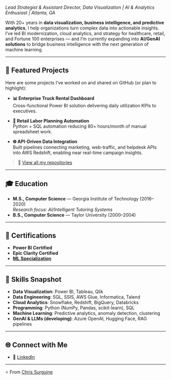 *Lead Strategist & Assistant Director, Data Visualization \| AI & Analytics Enthusiast \| Atlanta, GA*  

With 20+ years in **data visualization, business intelligence, and predictive analytics**, I help organizations turn complex data into actionable insights. I’ve led BI modernization, cloud analytics, and strategy for healthcare, retail, and Fortune 100 enterprises — and I’m currently expanding into **AI/GenAI solutions** to bridge business intelligence with the next generation of machine learning.  

---

## 🚀 Featured Projects
Here are some projects I’ve worked on and shared on GitHub (or plan to highlight):  

- **📊 Enterprise Truck Rental Dashboard**  
  Cross-functional Power BI solution delivering daily utilization KPIs to executives.   

- **🛒 Retail Labor Planning Automation**  
  Python + SQL automation reducing 80+ hours/month of manual spreadsheet work.  

- **🌐 API-Driven Data Integration**  
  Built pipelines connecting marketing, web-traffic, and helpdesk APIs into AWS Redshift, enabling near real-time campaign insights.  

> 🔗 [View all my repositories](https://github.com/csurguine?tab=repositories)  

---

## 🎓 Education
- **M.S., Computer Science** — Georgia Institute of Technology (2016–2020)  
  *Research focus: AI/Intelligent Tutoring Systems*  
- **B.S., Computer Science** — Taylor University (2000–2004)  

---

## 📜 Certifications
- **Power BI Certified**  
- **Epic Clarity Certified**  
- [**ML Specialization**](https://www.coursera.org/account/accomplishments/verify/74P42G2AH50V)

---

## 🧰 Skills Snapshot
- **Data Visualization**: Power BI, Tableau, Qlik  
- **Data Engineering**: SQL, SSIS, AWS Glue, Informatica, Talend  
- **Cloud Analytics**: Snowflake, Redshift, BigQuery, Databricks  
- **Programming**: Python (NumPy, Pandas, scikit-learn), SQL  
- **Machine Learning**: Predictive analytics, anomaly detection, clustering  
- **GenAI & LLMs (developing)**: Azure OpenAI, Hugging Face, RAG pipelines  

---

## 🌐 Connect with Me
- 💼 [LinkedIn](https://linkedin.com/in/chriss)  

---
⭐️ From [Chris Surguine](https://github.com/csurguine)

